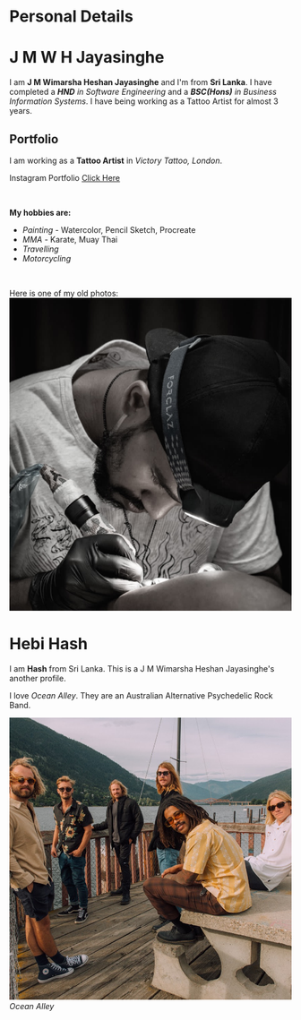 # Personal Details

# J M W H Jayasinghe

I am **J M Wimarsha Heshan Jayasinghe** and I'm from **Sri Lanka**. I have completed a ***HND** in Software Engineering* and a ***BSC(Hons)** in Business Information Systems*. I have being working as a Tattoo Artist for almost 3 years.

## Portfolio

I am working as a **Tattoo Artist** in *Victory Tattoo, London*.

Instagram Portfolio [Click Here](https://www.instagram.com/hebihash?igsh=NHMycnVjOGJ4Nmxr) 

<br>

**My hobbies are:**
 - *Painting* - Watercolor, Pencil Sketch, Procreate
 - *MMA* - Karate, Muay Thai
 - *Travelling*
 - *Motorcycling*

<br>

Here is one of my old photos:
![Personal Image](images/001.PNG)





# Hebi Hash

I am **Hash** from Sri Lanka. This is a J M Wimarsha Heshan Jayasinghe's another profile. 

I love *Ocean Alley*. They are an Australian Alternative Psychedelic Rock Band.

![Ocean Alley](images/003.jpg)
*Ocean Alley*